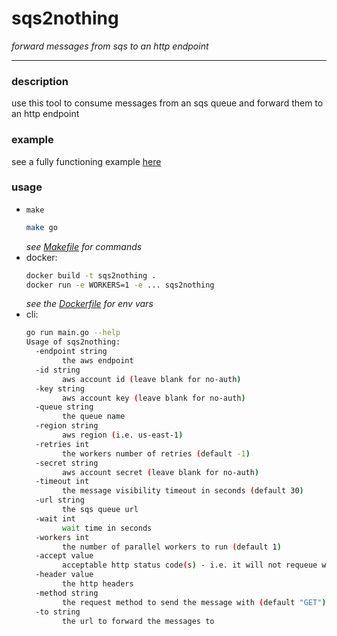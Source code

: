 # sqs2nothing

_forward messages from sqs to an http endpoint_

---

### description

use this tool to consume messages from an sqs queue and forward them to an http endpoint

### example

see a fully functioning example [here](https://github.com/chaseisabelle/sqs2go-examples/sqs2http)

### usage

* `make`
  ```bash
  make go
  ```
  _see [Makefile](./Makefile) for commands_
* docker:
  ```bash
  docker build -t sqs2nothing .
  docker run -e WORKERS=1 -e ... sqs2nothing
  ```
  _see the [Dockerfile](./Dockerfile) for env vars_
* cli:
    ```bash
    go run main.go --help
    Usage of sqs2nothing:
      -endpoint string
            the aws endpoint
      -id string
            aws account id (leave blank for no-auth)
      -key string
            aws account key (leave blank for no-auth)
      -queue string
            the queue name
      -region string
            aws region (i.e. us-east-1)
      -retries int
            the workers number of retries (default -1)
      -secret string
            aws account secret (leave blank for no-auth)
      -timeout int
            the message visibility timeout in seconds (default 30)
      -url string
            the sqs queue url
      -wait int
            wait time in seconds
      -workers int
            the number of parallel workers to run (default 1)
      -accept value
            acceptable http status code(s) - i.e. it will not requeue when these codes are received from the http endpoint
      -header value
            the http headers
      -method string
            the request method to send the message with (default "GET")
      -to string
            the url to forward the messages to
    ```


